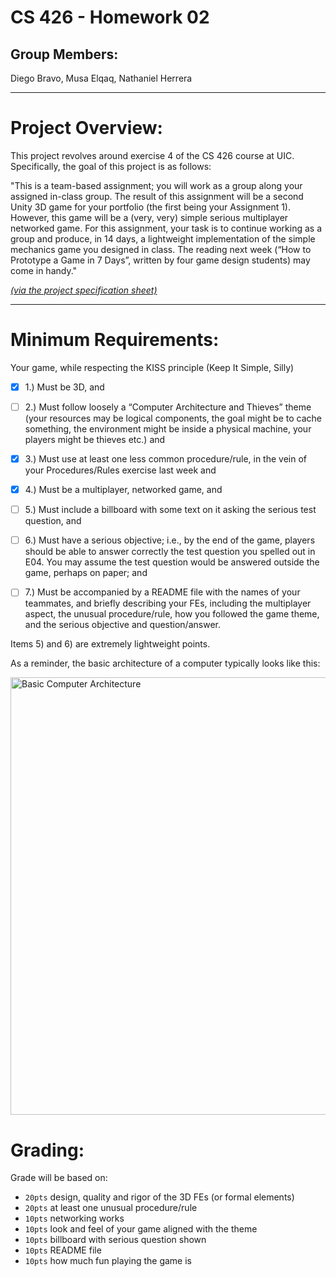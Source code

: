 # CS 426 - Homework 02

## Group Members:
Diego Bravo, Musa Elqaq, Nathaniel Herrera

----
# Project Overview:

This project revolves around exercise 4 of the CS 426 course at UIC.  Specifically, the goal of this project is as follows:

"This is a team-based assignment; you will work as a group along your assigned in-class group.  The result of this assignment will be a second Unity 3D game for your portfolio (the first being your Assignment 1). However, this game will be a (very, very) simple serious multiplayer networked game. For this assignment, your task is to continue working as a group and produce, in 14 days, a lightweight implementation of the simple mechanics game you designed in class. The reading next week (“How to Prototype a Game in 7 Days”, written by four game design students) may come in handy."

*[(via the project specification sheet)](https://docs.google.com/document/u/1/d/e/2PACX-1vRvnadYfHlk9rQSe9c8O7XEtAE2H5ivOPYtXa8XE8kKQnLCAeDaiRUcVDzPZUda2HLJSB-kuLp56zCx/pub)*

----

# Minimum Requirements:

Your game, while respecting the KISS principle (Keep It Simple, Silly)

- [x] 1.) Must be 3D, and

- [ ] 2.) Must follow loosely a “Computer Architecture and Thieves” theme (your resources may be logical components, the goal might be to cache something, the environment might be inside a physical machine, your players might be thieves etc.) and

- [x] 3.) Must use at least one less common procedure/rule, in the vein of your Procedures/Rules exercise last week and

- [x] 4.) Must be a multiplayer, networked game, and

- [ ] 5.) Must include a billboard with some text on it asking the serious test question, and

- [ ] 6.) Must have a serious objective; i.e., by the end of the game, players should be able to answer correctly the test question you spelled out in E04. You may assume the test question would be answered outside the game, perhaps on paper; and

- [ ] 7.) Must be accompanied by a README file with the names of your teammates, and briefly describing your FEs, including the multiplayer aspect, the unusual procedure/rule, how you followed the game theme, and the serious objective and question/answer.


Items 5) and 6) are extremely lightweight points.

As a reminder, the basic architecture of a computer typically looks like this:

<img width="700" alt="Basic Computer Architecture" src="https://github.com/user-attachments/assets/68fedc9b-958a-419b-861f-773030f9c342">

# Grading:

Grade will be based on:
- `20pts` design, quality and rigor of the 3D FEs (or formal elements)
- `20pts` at least one unusual procedure/rule
- `10pts` networking works
- `10pts` look and feel of your game aligned with the theme
- `10pts` billboard with serious question shown
- `10pts` README file
- `10pts` how much fun playing the game is
